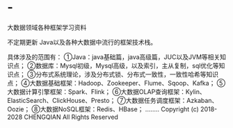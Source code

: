 # -
大数据领域各种框架学习资料


不定期更新 Java以及各种大数据中流行的框架技术栈。

具体涉及的范围有：
  ①Java：java基础篇，java高级篇，JUC以及JVM等相关知识点；
  ②数据库：Mysql初级，Mysql高级，以及索引，主从复制，sql优化等知识点；
  ③分布式系统理论，涉及分布式锁、分布式一致性，一致性哈希等知识点；
  ④大数据基础框架：Hadoop、Zookeeper、Flume、Sqoop、Kafka；
  ⑤大数据计算引擎框架：Spark、Flink；
  ⑥大数据OLAP查询框架：Kylin、ElasticSearch、ClickHouse、Presto；
  ⑦大数据任务调度框架：Azkaban、Oozie；
  ⑧大数据NoSQL框架：Redis、HBase；
  ........
  Copyright (c) 2018-2028 CHENGQIAN All Rights Reserved
